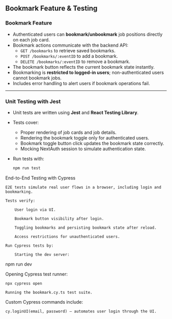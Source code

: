 ## Bookmark Feature & Testing

### Bookmark Feature

- Authenticated users can **bookmark/unbookmark** job positions directly on each job card.
- Bookmark actions communicate with the backend API:
  - `GET /bookmarks` to retrieve saved bookmarks.
  - `POST /bookmarks/:eventID` to add a bookmark.
  - `DELETE /bookmarks/:eventID` to remove a bookmark.
- The bookmark button reflects the current bookmark state instantly.
- Bookmarking is **restricted to logged-in users**; non-authenticated users cannot bookmark jobs.
- Includes error handling to alert users if bookmark operations fail.

---

### Unit Testing with Jest

- Unit tests are written using **Jest** and **React Testing Library**.
- Tests cover:
  - Proper rendering of job cards and job details.
  - Rendering the bookmark toggle only for authenticated users.
  - Bookmark toggle button click updates the bookmark state correctly.
  - Mocking NextAuth session to simulate authentication state.
- Run tests with:

  ```bash
  npm run test

End-to-End Testing with Cypress

    E2E tests simulate real user flows in a browser, including login and bookmarking.

    Tests verify:

        User login via UI.

        Bookmark button visibility after login.

        Toggling bookmarks and persisting bookmark state after reload.

        Access restrictions for unauthenticated users.

    Run Cypress tests by:

        Starting the dev server:

npm run dev

Opening Cypress test runner:

    npx cypress open

    Running the bookmark.cy.ts test suite.

Custom Cypress commands include:

    cy.loginUI(email, password) — automates user login through the UI.
